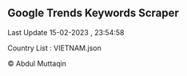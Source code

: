

## Google Trends Keywords Scraper 
 
Last Update 15-02-2023 , 23:54:58

Country List :
VIETNAM.json



© Abdul Muttaqin 
